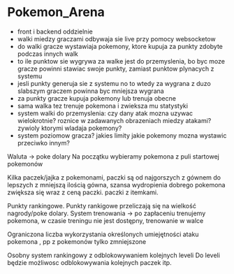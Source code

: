 # Pokemon_Arena

- front i backend oddzielnie
- walki miedzy graczami odbywaja sie live przy pomocy websocketow
- do walki gracze wystawiaja pokemony, ktore kupuja za punkty zdobyte podczas innych walk
- to ile punktow sie wygrywa za walke jest do przemyslenia, bo byc moze gracze powinni stawiac swoje punkty, zamiast punktow plynacych z systemu
- jesli punkty generuja sie z systemu no to wtedy za wygrana z duzo slabszym graczem powinna byc mniejsza wygrana
- za punkty gracze kupuja pokemony lub trenuja obecne
- sama walka tez trenuje pokemona i zwieksza mu statystyki
- system walki do przemyslenia: czy dany atak mozna uzywac wielokrotnie? roznice w zadawanych obrazeniach miedzy atakami? zywioly ktorymi wladaja pokemony?
- system poziomow gracza? jakies limity jakie pokemony mozna wystawic przeciwko innym?


Waluta -> poke dolary
Na początku wybieramy pokemona z puli startowej pokemonów

Kilka paczek/jajka z pokemonami, paczki są od najgorszych z gównem do lepszych z mniejszą ilością gówna, 
szansa wydropienia dobrego pokemona zwiększa się wraz z ceną paczki.
paczki z itemkami.

Punkty rankingowe.
Punkty rankigowe przeliczają się na wielkość nagrody/poke dolary.
System trenowania -> po zapłaceniu trenujemy pokemona, w czasie treningu nie jest dostępny, 
trenowanie w walce

Ograniczona liczba wykorzystania określonych umiejętności ataku pokemona , 
pp z pokemonów tylko zmniejszone 

Osobny system rankingowy z odblokowywaniem kolejnych leveli 
Do leveli będzie możliwosc odblokowywania kolejnych paczek itp. 

